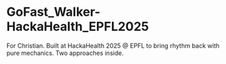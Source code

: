 # GoFast_Walker-HackaHealth_EPFL2025
For Christian. Built at HackaHealth 2025 @ EPFL to bring rhythm back with pure mechanics. Two approaches inside.
